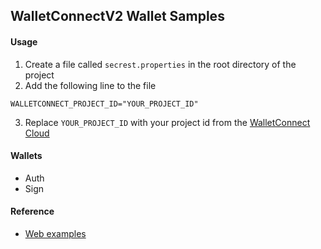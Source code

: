 ## WalletConnectV2 Wallet Samples

#### Usage
1. Create a file called `secrest.properties` in the root directory of the project
2. Add the following line to the file
```
WALLETCONNECT_PROJECT_ID="YOUR_PROJECT_ID"
```
3. Replace `YOUR_PROJECT_ID` with your project id from the [WalletConnect Cloud](https://cloud.walletconnect.com/sign-in)

#### Wallets
- Auth
- Sign

#### Reference
- [Web examples](https://github.com/WalletConnect/web-examples)
